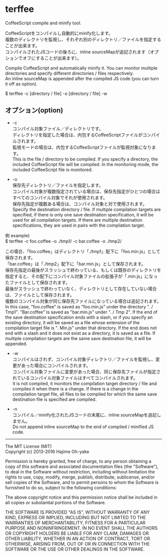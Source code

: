 # terffee

CoffeeScript compile and minify tool.

CoffeeScriptをコンパイルし自動的にminify化します。  
複数のディレクトリを監視し、それぞれ別のディレクトリ／ファイルを指定することが出来ます。  
コンパイルされたJSコードの後ろに、inline sourceMapが追記されます（オプションでオフにすることが出来ます）。  

Compile CoffeeScript and automatically minify it. You can monitor multiple directories and specify different directories / files respectively.  
An inline sourceMap is appended after the compiled JS code (you can turn it off as option).  

$ terffee -c [directory / file] -o [directory / file] -w  


## オプション(option)

- -c  
コンパイル対象ファイル／ディレクトリです。  
ディレクトリを指定した場合は、内包するCoffeeScriptファイルがコンパイルされます。  
監視モードの場合は、内包するCoffeeScriptファイルが監視対象になります。  
This is the file / directory to be compiled. If you specify a directory, the included CoffeeScript file will be compiled. In the monitoring mode, the included CoffeeScript file is monitored.

- -o  
保存先ディレクトリ／ファイルを指定します。  
コンパイル対象が複数指定されている場合は、保存先指定がひとつの場合はすべてのコンパイル対象でそれが使用されます。  
保存先指定が複数ある場合は、コンパイル対象と対で使用されます。  
Specify the destination directory / file. If multiple compilation targets are specified, if there is only one save destination specification, it will be used for all compilation targets. If there are multiple destination specifications, they are used in pairs with the compilation target.

例 example)  
$ terffee -c foo.coffee -o ./tmp1/ -c bar.coffee -o ./tmp2/  

この場合、「foo.coffee」はディレクトリ「./tmp1」配下に「foo.min.js」として保存されます。  
「bar.coffee」は「./tmp2」配下に「bar.min.js」として保存されます。  
保存先指定の最後がスラッシュで終わっている、もしくは既存のディレクトリを指定すると、その配下にコンパイル対象ファイルの拡張子が「.min.js」になったファイルとして保存されます。  
最後がスラッシュで終わっていなく、ディレクトリとして存在していない場合は、ファイルとして保存されます。  
複数のコンパイル対象が同じ保存先ファイルになっている場合は追記されます。  
In this case, "foo.coffee" is saved as "foo.min.js" under the directory ". / Tmp1". "Bar.coffee" is saved as "bar.min.js" under ". / Tmp 2". If the end of the save destination specification ends with a slash, or if you specify an existing directory, it will be saved as a file whose extension of the compilation target file is ". Min.js" under that directory. If the end does not end with a slash and it does not exist as a directory, it is saved as a file. If multiple compilation targets are the same save destination file, it will be appended.

- -w  
コンパイルはされず、コンパイル対象ディレクトリ／ファイルを監視し、変更があった場合にコンパイルされます。  
コンパイル対象ファイルに変更があった場合、同じ保存先ファイルが指定されているコンパイル対象ファイルはすべてコンパイルされます。  
It is not compiled, it monitors the compilation target directory / file and compiles it when there is a change. If there is a change in the compilation target file, all files to be compiled for which the same save destination file is specified are compiled.

- -n  
コンパイル／minify化されたJSコードの末尾に、inline sourceMapを追記しません。  
Do not append inline sourceMap to the end of compiled / minified JS code.  
  
-------------  
  
The MIT License (MIT)  
Copyright (c) 2013-2016 Hajime Oh-yake

Permission is hereby granted, free of charge, to any person obtaining a copy of this software and associated documentation files (the "Software"), to deal in the Software without restriction, including without limitation the rights to use, copy, modify, merge, publish, distribute, sublicense, and/or sell copies of the Software, and to permit persons to whom the Software is furnished to do so, subject to the following conditions:  

The above copyright notice and this permission notice shall be included in all copies or substantial portions of the Software.  

THE SOFTWARE IS PROVIDED "AS IS", WITHOUT WARRANTY OF ANY KIND, EXPRESS OR IMPLIED, INCLUDING BUT NOT LIMITED TO THE WARRANTIES OF MERCHANTABILITY, FITNESS FOR A PARTICULAR PURPOSE AND NONINFRINGEMENT. IN NO EVENT SHALL THE AUTHORS OR COPYRIGHT HOLDERS BE LIABLE FOR ANY CLAIM, DAMAGES OR OTHER LIABILITY, WHETHER IN AN ACTION OF CONTRACT, TORT OR OTHERWISE, ARISING FROM, OUT OF OR IN CONNECTION WITH THE SOFTWARE OR THE USE OR OTHER DEALINGS IN THE SOFTWARE.  

